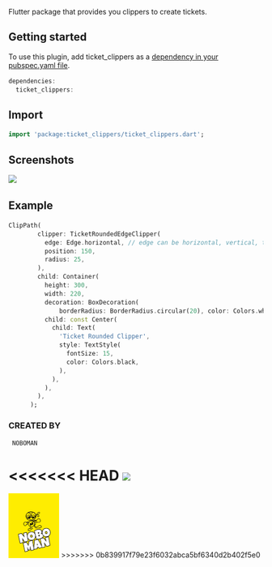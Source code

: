 Flutter package that provides you clippers to create tickets.

## Getting started

To use this plugin, add ticket_clippers as a [dependency in your pubspec.yaml file](https://flutter.io/docs/development/packages-and-plugins/using-packages).
```dart
dependencies:
  ticket_clippers: 
```

## Import

```dart
import 'package:ticket_clippers/ticket_clippers.dart';
```

## Screenshots
 <img src="https://raw.github.com/NouzNoushad/ticket_clippers/main/ticket_clippers.jpg" width="400em" />

## Example

```dart
ClipPath(
        clipper: TicketRoundedEdgeClipper(
          edge: Edge.horizontal, // edge can be horizontal, vertical, top, left, right, bottom and all.
          position: 150,
          radius: 25,
        ),
        child: Container(
          height: 300,
          width: 220,
          decoration: BoxDecoration(
              borderRadius: BorderRadius.circular(20), color: Colors.white),
          child: const Center(
            child: Text(
              'Ticket Rounded Clipper',
              style: TextStyle(
                fontSize: 15,
                color: Colors.black,
              ),
            ),
          ),
        ),
      );
```
### CREATED BY
```
 NOBOMAN
```
<<<<<<< HEAD
<img src="https://raw.github.com/NouzNoushad/ticket_clippers/main/noboman.jpg" width="100em" hight="100em"/>
=======
<img src="https://github.com/NouzNoushad/ticket_clippers/raw/main/noboman.jpg" width="100em" hight="100em"/>
>>>>>>> 0b839917f79e23f6032abca5bf6340d2b402f5e0
